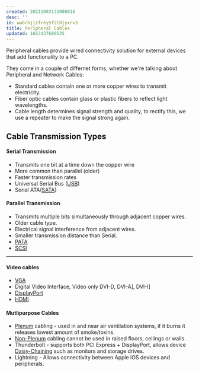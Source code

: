 ```yaml
---
created: 20211003132000816
desc: ''
id: wwbchjjzfrey5f2l8jyxrv3
title: Peripheral Cables
updated: 1653437680535
---
```

   
Peripheral cables provide wired connectivity solution for external devices that add functionality to a PC.   
   
They come in a couple of differnet forms, whether we're talking about Peripheral and Network Cables:   
   
   
- Standard cables contain one or more copper wires to transmit electricity.   
- Fiber optic cables contain glass or plastic fibers to reflect light wavelengths.   
- Cable length determines signal strength and quality, to rectify this, we use a repeater to make the signal strong again.   
   
## Cable Transmission Types   
   
#### Serial Transmission   
   
   
- Transmits one bit at a time down the copper wire   
- More common than parallel (older)   
- Faster transmission rates   
- Universal Serial Bus ([USB](../devlog/usb.md))   
- Serial ATA([SATA](/not_created.md))   
   
#### Parallel Transmission   
   
   
- Transmits multiple bits simultaneously through adjacent copper wires.   
- Older cable type.   
- Electrical signal interference from adjacent wires.   
- Smaller transmission distance than Serial.   
- [PATA](../devlog/pata.md)   
- [SCSI](/not_created.md)   
   
   
---   
   
#### Video cables   
   
   
- [VGA](../devlog/vga.md)   
- Digital Video Interface, Video only DVI-D, DVI-A], DVI-I]   
- [DisplayPort](../devlog/displayport.md)   
- [HDMI](../devlog/hdmi.md)   
   
#### Mutlipurpose Cables   
   
   
- [Plenum](../devlog/plenum.md) cabling - used in and near air ventilation systems, if it burns it releases lowest amount of smoke/toxins.   
- [Non-Plenum](../devlog/non-plenum.md) cabling cannot be used in raised floors, ceilings or walls.   
- Thunderbolt - supports both PCI Express + DisplayPort, allows device [Daisy-Chaining](../devlog/daisy-chaining.md) such as monitors and storage drives.   
- Lightning - Allows connectivity between Apple iOS devices and peripherals.